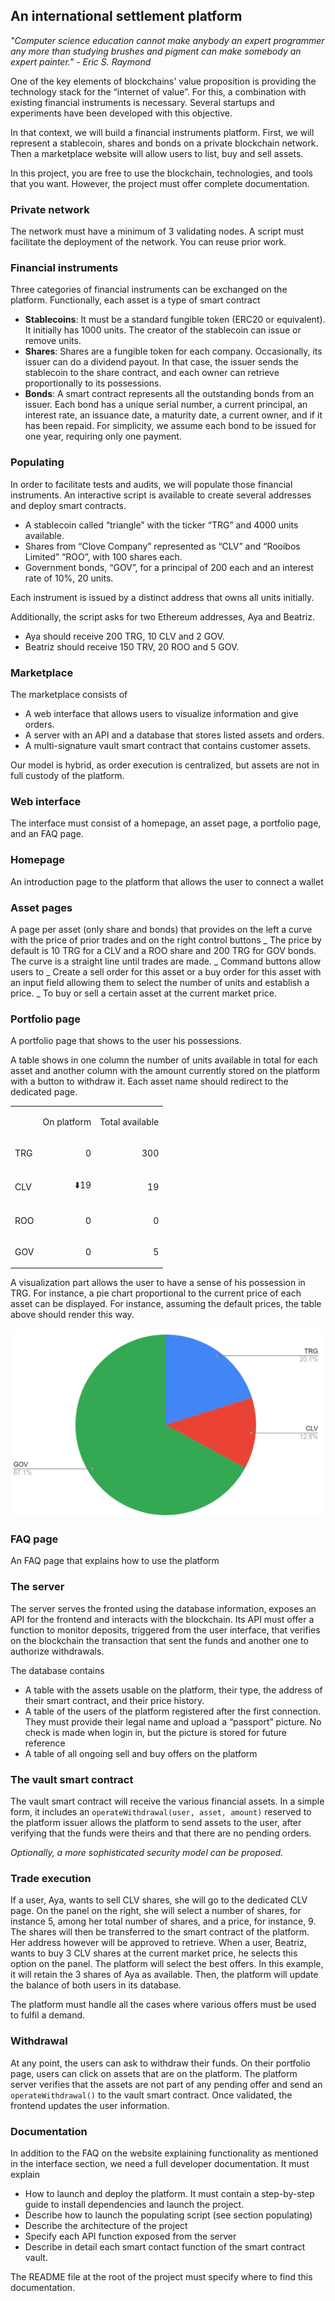 ## An international settlement platform

_"Computer science education cannot make anybody an expert programmer any more than studying brushes and pigment can make somebody an expert painter." - Eric S. Raymond_

One of the key elements of blockchains' value proposition is providing the technology stack for the “internet of value”. For this, a combination with existing financial instruments is necessary. Several startups and experiments have been developed with this objective.

In that context, we will build a financial instruments platform. First, we will represent a stablecoin, shares and bonds on a private blockchain network. Then a marketplace website will allow users to list, buy and sell assets.

In this project, you are free to use the blockchain, technologies, and tools that you want. However, the project must offer complete documentation.

### Private network

The network must have a minimum of 3 validating nodes. A script must facilitate the deployment of the network. You can reuse prior work.

### Financial instruments

Three categories of financial instruments can be exchanged on the platform. Functionally, each asset is a type of smart contract

- **Stablecoins**: It must be a standard fungible token (ERC20 or equivalent). It initially has 1000 units. The creator of the stablecoin can issue or remove units.
- **Shares**: Shares are a fungible token for each company. Occasionally, its issuer can do a dividend payout. In that case, the issuer sends the stablecoin to the share contract, and each owner can retrieve proportionally to its possessions.
- **Bonds**: A smart contract represents all the outstanding bonds from an issuer. Each bond has a unique serial number, a current principal, an interest rate, an issuance date, a maturity date, a current owner, and if it has been repaid. For simplicity, we assume each bond to be issued for one year, requiring only one payment.

### Populating

In order to facilitate tests and audits, we will populate those financial instruments. An interactive script is available to create several addresses and deploy smart contracts.

- A stablecoin called “triangle” with the ticker “TRG” and 4000 units available.
- Shares from “Clove Company” represented as “CLV” and “Rooibos Limited” “ROO”, with 100 shares each.
- Government bonds, “GOV”, for a principal of 200 each and an interest rate of 10%, 20 units.

Each instrument is issued by a distinct address that owns all units initially.

Additionally, the script asks for two Ethereum addresses, Aya and Beatriz.

- Aya should receive 200 TRG, 10 CLV and 2 GOV.
- Beatriz should receive 150 TRV, 20 ROO and 5 GOV.

### Marketplace

The marketplace consists of

- A web interface that allows users to visualize information and give orders.
- A server with an API and a database that stores listed assets and orders.
- A multi-signature vault smart contract that contains customer assets.

Our model is hybrid, as order execution is centralized, but assets are not in full custody of the platform.

### Web interface

The interface must consist of a homepage, an asset page, a portfolio page, and an FAQ page.

### Homepage

An introduction page to the platform that allows the user to connect a wallet

### Asset pages

A page per asset (only share and bonds) that provides on the left a curve with the price of prior trades and on the right control buttons
_ The price by default is 10 TRG for a CLV and a ROO share and 200 TRG for GOV bonds. The curve is a straight line until trades are made.
_ Command buttons allow users to
_ Create a sell order for this asset or a buy order for this asset with an input field allowing them to select the number of units and establish a price.
_ To buy or sell a certain asset at the current market price.

### Portfolio page

A portfolio page that shows to the user his possessions.

A table shows in one column the number of units available in total for each asset and another column with the amount currently stored on the platform with a button to withdraw it. Each asset name should redirect to the dedicated page.

<table>
  <tr>
   <td>
   </td>
   <td>
<p style="text-align: right">
On platform</p>

   </td>
   <td><p style="text-align: right">
Total available</p>

   </td>
  </tr>
  <tr>
   <td>TRG
   </td>
   <td><p style="text-align: right">
0</p>

   </td>
   <td><p style="text-align: right">
300</p>

   </td>
  </tr>
  <tr>
   <td>CLV
   </td>
   <td><p style="text-align: right">
⬇️19</p>

   </td>
   <td><p style="text-align: right">
19</p>

   </td>
  </tr>
  <tr>
   <td>ROO
   </td>
   <td><p style="text-align: right">
0</p>

   </td>
   <td><p style="text-align: right">
0</p>

   </td>
  </tr>
  <tr>
   <td>GOV
   </td>
   <td><p style="text-align: right">
0</p>

   </td>
   <td><p style="text-align: right">
5</p>

   </td>
  </tr>
</table>

A visualization part allows the user to have a sense of his possession in TRG. For instance, a pie chart proportional to the current price of each asset can be displayed. For instance, assuming the default prices, the table above should render this way.

![alt_text](viz.png "Visualization")

### FAQ page

An FAQ page that explains how to use the platform

### The server

The server serves the fronted using the database information, exposes an API for the frontend and interacts with the blockchain. Its API must offer a function to monitor deposits, triggered from the user interface, that verifies on the blockchain the transaction that sent the funds and another one to authorize withdrawals.

The database contains

- A table with the assets usable on the platform, their type, the address of their smart contract, and their price history.
- A table of the users of the platform registered after the first connection. They must provide their legal name and upload a “passport” picture. No check is made when login in, but the picture is stored for future reference
- A table of all ongoing sell and buy offers on the platform

### The vault smart contract

The vault smart contract will receive the various financial assets. In a simple form, it includes an `operateWithdrawal(user, asset, amount)` reserved to the platform issuer allows the platform to send assets to the user, after verifying that the funds were theirs and that there are no pending orders.

_Optionally, a more sophisticated security model can be proposed._

### Trade execution

If a user, Aya, wants to sell CLV shares, she will go to the dedicated CLV page. On the panel on the right, she will select a number of shares, for instance 5, among her total number of shares, and a price, for instance, 9. The shares will then be transferred to the smart contract of the platform. Her address however will be approved to retrieve. When a user, Beatriz, wants to buy 3 CLV shares at the current market price, he selects this option on the panel. The platform will select the best offers. In this example, it will retain the 3 shares of Aya as available. Then, the platform will update the balance of both users in its database.

The platform must handle all the cases where various offers must be used to fulfil a demand.

### Withdrawal

At any point, the users can ask to withdraw their funds. On their portfolio page, users can click on assets that are on the platform. The platform server verifies that the assets are not part of any pending offer and send an `operateWithdrawal()` to the vault smart contract. Once validated, the frontend updates the user information.

### Documentation

In addition to the FAQ on the website explaining functionality as mentioned in the interface section, we need a full developer documentation. It must explain

- How to launch and deploy the platform. It must contain a step-by-step guide to install dependencies and launch the project.
- Describe how to launch the populating script (see section populating)
- Describe the architecture of the project
- Specify each API function exposed from the server
- Describe in detail each smart contact function of the smart contract vault.

The README file at the root of the project must specify where to find this documentation.
